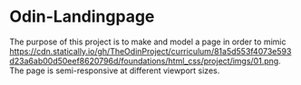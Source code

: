 # Odin-Landingpage
The purpose of this project is to make and model a page in order to mimic https://cdn.statically.io/gh/TheOdinProject/curriculum/81a5d553f4073e593d23a6ab00d50eef8620796d/foundations/html_css/project/imgs/01.png.
The page is semi-responsive at different viewport sizes.

